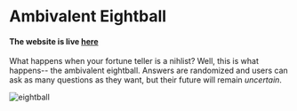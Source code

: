 # Ambivalent Eightball

#### The website is live [here](http://kaira.one/ambivalent_eightball)

What happens when your fortune teller is a nihlist? Well, this is what happens-- the ambivalent eightball. Answers are randomized and users can ask as many questions as they want, but their future will remain <i>uncertain</i>.

![eightball](https://media.giphy.com/media/NBj4shBpqpz44/giphy.gif)
